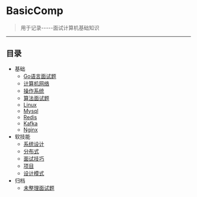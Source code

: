 # BasicComp
> 用于记录-----面试计算机基础知识

--------

## 目录


* 基础
  * [Go语言面试题](go/)
  * [计算机网络](network/)
  * [操作系统](os/)
  * [算法面试题](algo/)
  * [Linux](linux/)
  * [Mysql](mysql/)
  * [Redis](redis/)
  * [Kafka](kafka/)
  * [Nginx](nginx/)
* 软技能
  * [系统设计](design/)
  * [分布式](distributed/)
  * [面试技巧](tricks/)
  * [项目](projects/)
  * [设计模式](pattern/)
* 归档
  * [未整理面试题](archive/)
